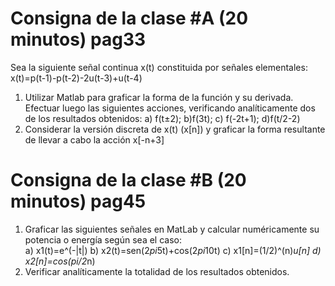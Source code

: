 # Consigna de la clase #A (20 minutos) pag33

Sea la siguiente señal continua x(t) constituida por señales elementales:  
 x(t)=p(t-1)-p(t-2)-2u(t-3)+u(t-4)

1. Utilizar Matlab para graficar la forma de la función y su derivada. Efectuar luego las siguientes acciones, verificando analíticamente dos de los resultados obtenidos:
   a) f(t±2); b)f(3t); c) f(-2t+1); d)f(t/2-2)
2. Considerar la versión discreta de x(t) (x[n]) y graficar la forma resultante de llevar a cabo la acción x[-n+3]

# Consigna de la clase #B (20 minutos) pag45

1. Graficar las siguientes señales en MatLab y calcular numéricamente su potencia o energía según sea el caso:  
   a) x1(t)=e^(-|t|)
   b) x2(t)=sen(2*pi*5t)+cos(2*pi*10t)
   c) x1[n]=(1/2)^(n)*u[n]
   d) x2[n]=cos(pi/2*n)
2. Verificar analíticamente la totalidad de los resultados obtenidos.
